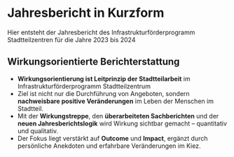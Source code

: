 # Jahresbericht in Kurzform

Hier entsteht der Jahresbericht des Infrastrukturförderprogramm Stadtteilzentren für die Jahre 2023 bis 2024

## Wirkungsorientierte Berichterstattung
* **Wirkungsorientierung ist Leitprinzip der Stadtteilarbeit** im Infrastrukturförderprogramm Stadtteilzentrum
* Ziel ist nicht nur die Durchführung von Angeboten, sondern **nachweisbare positive Veränderungen** im Leben der Menschen im Stadtteil.
* Mit der **Wirkungstreppe**, den **überarbeiteten Sachberichten** und der **neuen Jahresberichtslogik** wird Wirkung sichtbar gemacht – quantitativ und qualitativ.
* Der Fokus liegt verstärkt auf **Outcome** und **Impact**, ergänzt durch persönliche Anekdoten und erfahrbare Veränderungen im Kiez.
